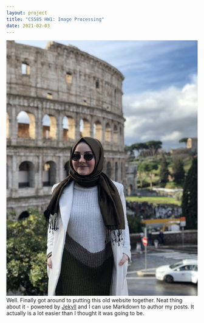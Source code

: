 ```yaml
---
layout: project
title: "CS585 HW1: Image Processing"
date: 2021-02-03
---
```


![my image](pics/kubra2.jpg "my image")
Well. Finally got around to putting this old website together. Neat thing about it - powered by [Jekyll](http://jekyllrb.com) and I can use Markdown to author my posts. It actually is a lot easier than I thought it was going to be.
